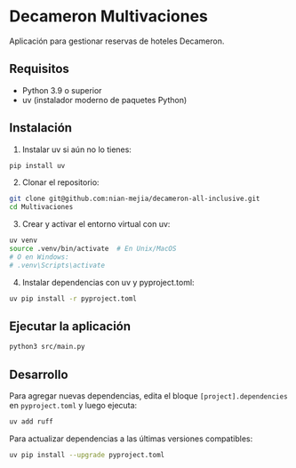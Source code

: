 # Decameron Multivaciones

Aplicación para gestionar reservas de hoteles Decameron.

## Requisitos

- Python 3.9 o superior
- uv (instalador moderno de paquetes Python)

## Instalación

1. Instalar uv si aún no lo tienes:
```bash
pip install uv
```

2. Clonar el repositorio:
```bash
git clone git@github.com:nian-mejia/decameron-all-inclusive.git
cd Multivaciones
```

3. Crear y activar el entorno virtual con uv:
```bash
uv venv
source .venv/bin/activate  # En Unix/MacOS
# O en Windows:
# .venv\Scripts\activate
```

4. Instalar dependencias con uv y pyproject.toml:
```bash
uv pip install -r pyproject.toml
```

## Ejecutar la aplicación

```bash
python3 src/main.py
```

## Desarrollo

Para agregar nuevas dependencias, edita el bloque `[project].dependencies` en `pyproject.toml` y luego ejecuta:
```bash
uv add ruff
```

Para actualizar dependencias a las últimas versiones compatibles:
```bash
uv pip install --upgrade pyproject.toml
``` 